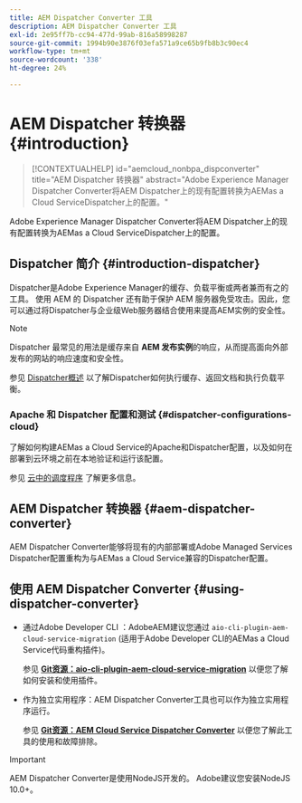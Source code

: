```yaml
---
title: AEM Dispatcher Converter 工具
description: AEM Dispatcher Converter 工具
exl-id: 2e95ff7b-cc94-477d-99ab-816a58998287
source-git-commit: 1994b90e3876f03efa571a9ce65b9fb8b3c90ec4
workflow-type: tm+mt
source-wordcount: '338'
ht-degree: 24%

---
```


# AEM Dispatcher 转换器 {#introduction}

>[!CONTEXTUALHELP]
>id="aemcloud_nonbpa_dispconverter"
>title="AEM Dispatcher 转换器"
>abstract="Adobe Experience Manager Dispatcher Converter将AEM Dispatcher上的现有配置转换为AEMas a Cloud ServiceDispatcher上的配置。"

Adobe Experience Manager Dispatcher Converter将AEM Dispatcher上的现有配置转换为AEMas a Cloud ServiceDispatcher上的配置。

## Dispatcher 简介 {#introduction-dispatcher}

Dispatcher是Adobe Experience Manager的缓存、负载平衡或两者兼而有之的工具。 使用 AEM 的 Dispatcher 还有助于保护 AEM 服务器免受攻击。因此，您可以通过将Dispatcher与企业级Web服务器结合使用来提高AEM实例的安全性。

>[!NOTE]
>Dispatcher 最常见的用法是缓存来自 **AEM 发布实例**&#x200B;的响应，从而提高面向外部发布的网站的响应速度和安全性。

参见 [Dispatcher概述](https://experienceleague.adobe.com/docs/experience-manager-dispatcher/using/dispatcher.html) 以了解Dispatcher如何执行缓存、返回文档和执行负载平衡。

### Apache 和 Dispatcher 配置和测试 {#dispatcher-configurations-cloud}

了解如何构建AEMas a Cloud Service的Apache和Dispatcher配置，以及如何在部署到云环境之前在本地验证和运行该配置。

参见 [云中的调度程序](https://experienceleague.adobe.com/docs/experience-manager-cloud-service/content/implementing/content-delivery/disp-overview.html) 了解更多信息。

## AEM Dispatcher 转换器 {#aem-dispatcher-converter}

AEM Dispatcher Converter能够将现有的内部部署或Adobe Managed Services Dispatcher配置重构为与AEMas a Cloud Service兼容的Dispatcher配置。

## 使用 AEM Dispatcher Converter {#using-dispatcher-converter}

* 通过Adobe Developer CLI ：AdobeAEM建议您通过 `aio-cli-plugin-aem-cloud-service-migration` (适用于Adobe Developer CLI的AEMas a Cloud Service代码重构插件)。

  参见 **[Git资源：aio-cli-plugin-aem-cloud-service-migration](https://github.com/adobe/aio-cli-plugin-aem-cloud-service-migration#introduction)** 以便您了解如何安装和使用插件。

* 作为独立实用程序：AEM Dispatcher Converter工具也可以作为独立实用程序运行。

  参见 **[Git资源：AEM Cloud Service Dispatcher Converter](https://github.com/adobe/aem-cloud-service-source-migration/tree/master/packages/dispatcher-converter)** 以便您了解此工具的使用和故障排除。

>[!IMPORTANT]
>AEM Dispatcher Converter是使用NodeJS开发的。 Adobe建议您安装NodeJS 10.0+。
